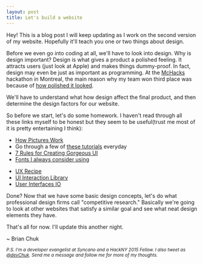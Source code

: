 ```yaml
---
layout: post
title: Let's build a website
---
```



Hey! This is a blog post I will keep updating as I work on the second version of my website. Hopefully it'll teach you one or two things about design.

Before we even go into coding at all, we'll have to look into design. Why is design important? Design is what gives a product a polished feeling. It attracts users (just look at Apple) and makes things dummy-proof. In fact, design may even be just as important as programming. At the [McHacks](http://mchacks.io/) hackathon in Montreal, the main reason why my team won third place was because of [how polished it looked](http://challengepost.com/software/parrot-30p8h).

We'll have to understand what how design affect the final product, and then determine the design factors for our website.

So before we start, let's do some homework. I haven't read through all these links myself to be honest but they seem to be useful(trust me most of it is pretty entertaining I think):

* [How Pictures Work](http://johnsonsr.spps.org/uploads/molly_bang_how_pictures_work.pdf)
* Go through a few of [these tutorials](http://design.tutsplus.com/articles/50-totally-free-lessons-in-graphic-design-theory--psd-2916) everyday
* [7 Rules for Creating Gorgeous UI](https://medium.com/@erikdkennedy/7-rules-for-creating-gorgeous-ui-part-1-559d4e805cda)
* [Fonts I always consider using](http://imgur.com/gallery/MPSSfXj)
<!---excerpt--> 
* [UX Recipe](http://uxrecipe.github.io/)
* [UI Interaction Library](http://useyourinterface.com/)
* [User Interfaces IO](http://userinterfaces.io/)

Done? Now that we have some basic design concepts, let's do what professional design firms call "competitive research." Basically we're going to look at other websites that satisfy a similar goal and see what neat design elements they have.

That's all for now. I'll update this another night.

~ Brian Chuk

<i><small style="float:left">P.S. I'm a developer evangelist at Syncano and a HackNY 2015 Fellow. I also tweet as [@devChuk](http://twitter.com/devChuk). Send me a message and follow me for more of my thoughts.</small></i>